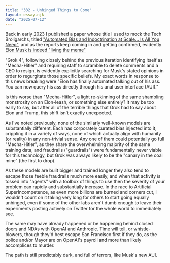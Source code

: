 ```yaml
---
title: "332 - Unhinged Things to Come"
layout: essay.njk
date: "2025-07-12"
---
```


Back in early 2023 I published a paper whose title I used to mock the Tech Broligarchs, titled ["Automated Bias and Indoctrination at Scale… Is All You Need"](https://www.researchgate.net/publication/378191925_Automated_Bias_and_Indoctrination_at_Scale_Is_All_You_Need), and as the reports keep coming in and getting confirmed, evidently [Elon Musk is indeed "living the meme"](https://x.com/jeremyphoward/status/1943436621556466171?t=Vv7JeOI6F_M4x1wDQ46hRA&s=19)

"Grok 4", following closely behind the previous iteration identifying itself as "Mecha-Hitler" and requiring staff to scramble to delete comments and a CEO to resign, is evidently explicitly searching for Musk's stated opinions in order to regurgitate those specific beliefs. My exact words in response to this news breaking were "Elon has finally automated talking out of his ass. You can now query his ass directly through his anal user interface (AUI)."

Is this worse than "Mecha-Hitler", a light re-skinning of the same shambling monstrosity on an Elon-leash, or something else entirely? It may be too early to say, but after all of the terrible things that Grok had to say about Elon and Trump, this shift isn't exactly unexpected.

As I've noted previously, none of the similarly well-known models are substantially different. Each has corporately curated bias injected into it, crippling it in a variety of ways, none of which actually align with humanity (or reality) in any non-trivial sense. Any one of them could potentially go full "Mecha-Hitler", as they share the overwhelming majority of the same training data, and fraudrails ("guardrails") were fundamentally never viable for this technology, but Grok was always likely to be the "canary in the coal mine" (the first to drop).

As these models are built bigger and trained longer they also tend to escape those feeble fraudrails much more easily, and when that activity is tossed into "agents" with a toolbox of things to use then the severity of your problem can rapidly and substantially increase. In the race to Artificial SuperIncompetence, as even more billions are burned and corners cut, I wouldn't count on it taking very long for others to start going equally unhinged, even if some of the other labs aren't dumb enough to leave their experiments posting actively on Twitter for the whole world to immediately see.

The same may have already happened or be happening behind closed doors and NDAs with OpenAI and Anthropic. Time will tell, or whistle-blowers, though they'd best escape San Francisco first if they do, as the police and/or Mayor are on OpenAI's payroll and more than likely accomplices to murder.

The path is still predictably dark, and full of terrors, like Musk's new AUI.